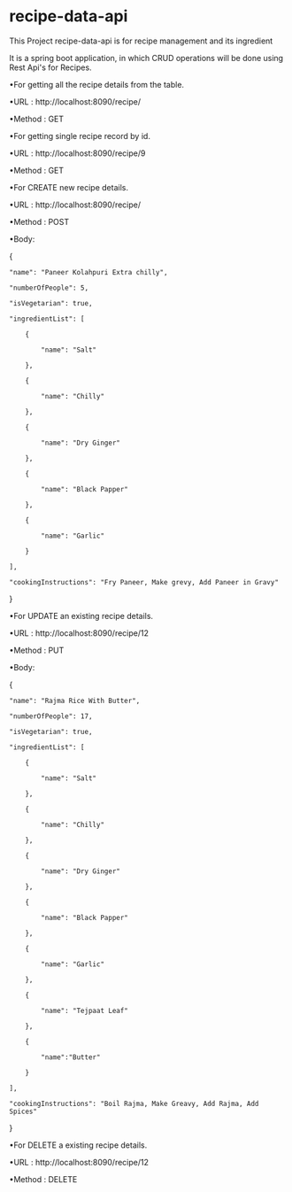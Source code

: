 # recipe-data-api
This Project recipe-data-api is for recipe management and its ingredient

It is a spring boot application, in which CRUD operations will be done using Rest Api's for Recipes.


•For getting all the recipe details from the table.

•URL : http://localhost:8090/recipe/

•Method : GET




•For getting single recipe  record by id.

•URL : http://localhost:8090/recipe/9

•Method : GET




•For CREATE new recipe details.

•URL : http://localhost:8090/recipe/

•Method : POST

•Body: 

{
    
    "name": "Paneer Kolahpuri Extra chilly",
    
    "numberOfPeople": 5,
    
    "isVegetarian": true,
    
    "ingredientList": [
    
        {
        
            "name": "Salt"
            
        },
        
        {
        
            "name": "Chilly"
            
        },
        
        {
        
            "name": "Dry Ginger"
            
        },
        
        {
        
            "name": "Black Papper"
            
        },
        
        {
        
            "name": "Garlic"
            
        }
        
    ],
    
    "cookingInstructions": "Fry Paneer, Make grevy, Add Paneer in Gravy"
    
}


•For UPDATE an existing recipe details.

•URL : http://localhost:8090/recipe/12

•Method : PUT

•Body: 

{
    
    "name": "Rajma Rice With Butter",
    
    "numberOfPeople": 17,
    
    "isVegetarian": true,
    
    "ingredientList": [
    
        {
        
            "name": "Salt"
            
        },
        
        {
        
            "name": "Chilly"
            
        },
        
        {
        
            "name": "Dry Ginger"
            
        },
        
        {
        
            "name": "Black Papper"
            
        },
        
        {
        
            "name": "Garlic"
            
        },
        
        {
        
            "name": "Tejpaat Leaf"
            
        },
        
        {
        
            "name":"Butter"
            
        }
        
    ],
    
    "cookingInstructions": "Boil Rajma, Make Greavy, Add Rajma, Add Spices"
    
}


•For DELETE a existing recipe details.

•URL : http://localhost:8090/recipe/12

•Method : DELETE

